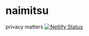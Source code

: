 # naimitsu
privacy matters
[![Netlify Status](https://api.netlify.com/api/v1/badges/02fca1c9-9801-482a-87dd-a870f09969bc/deploy-status)](https://app.netlify.com/sites/naimitsu/deploys)
